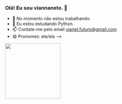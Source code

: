 ### Olá! Eu sou viannaneto. 👋



- 🔭 No momento não estou trabalhando.
- 🌱 Eu estou estudando Python.
- 📫 Contate-me pelo email vianet.futuro@gmail.com
- 😄 Pronomes: ele/ela
-->
<div>
    <a href="https://github.com/viannaneto>
    <img height="180cm" src="https://github-readme-stats.vercel.app/api?username=viannaneto&show_icons=true&theme=dracula&include_all_commits=true&count_private=true"/>
    <img height="180cm" src="https://github-readme-stats.vercel.app/api/top-langs/?username=viannaneto&layout=compact&langs_count=16&theme=dracula"/>
</div>
